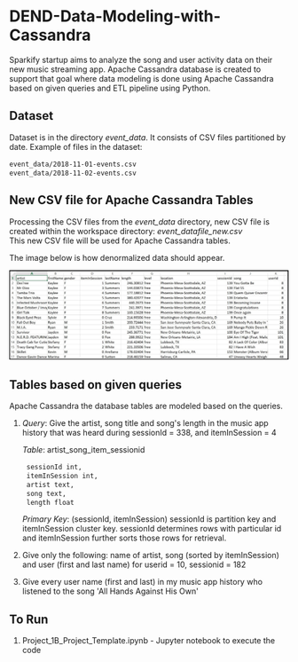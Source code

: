 # DEND-Data-Modeling-with-Cassandra

Sparkify startup aims to analyze the song and user activity data on their new music streaming app.
Apache Cassandra database is created to support that goal where data modeling is done using Apache Cassandra based on given queries and ETL pipeline using Python.

## Dataset

Dataset is in the directory *event_data*. It consists of CSV files partitioned by date.
Example of files in the dataset:

    event_data/2018-11-01-events.csv
    event_data/2018-11-02-events.csv

## New CSV file for Apache Cassandra Tables

Processing the CSV files from the *event_data* directory, new CSV file is created within the workspace directory: *event_datafile_new.csv*  
This new CSV file will be used for Apache Cassandra tables.  

The image below is how denormalized data should appear.  

   ![event datafile new Image](images/image_event_datafile_new.jpg)

## Tables based on given queries

Apache Cassandra the database tables are modeled based on the queries.

1. *Query*: Give the artist, song title and song's length in the music app history that was heard during sessionId = 338, and itemInSession = 4

   *Table*: artist_song_item_sessionid
   
        sessionId int, 
        itemInSession int, 
        artist text, 
        song text, 
        length float
 
    *Primary Key*: (sessionId, itemInSession)
        sessionId is partition key and itemInSession cluster key.
        sessionId determines rows with particular id and itemInSession further sorts those rows for retrieval. 

2. Give only the following: name of artist, song (sorted by itemInSession) and user (first and last name) for userid = 10, sessionid = 182

3. Give every user name (first and last) in my music app history who listened to the song 'All Hands Against His Own'



## To Run
1. Project_1B_Project_Template.ipynb - Jupyter notebook to execute the code